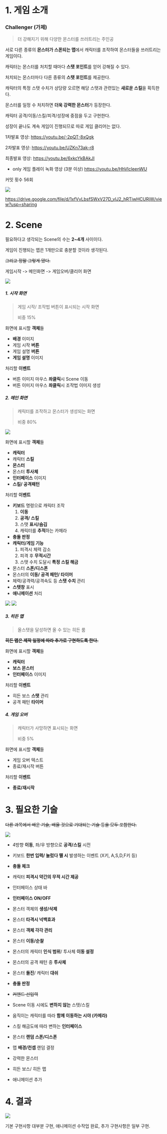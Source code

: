 # 1. 게임 소개

### Challenger (가제)

> 더 강해지기 위해 다양한 몬스터를 쓰러트리는 주인공

서로 다른 종류의 **몬스터가 스폰되는 맵**에서 캐릭터를 조작하여 몬스터들을 쓰러트리는 게임이다.

캐릭터는 몬스터를 처치할 때마다 **스탯 포인트**를 얻어 강해질 수 있다.

처치되는 몬스터마다 다른 종류의 **스탯 포인트**를 제공한다.

캐릭터의 특정 스탯 수치가 상당량 오르면 해당 스탯과 관련있는 **새로운 스킬**을 획득한다.

몬스터를 일정 수 처치하면 **더욱 강력한 몬스터**가 등장한다.

캐릭터 공격/이동/스킬/피격/성장에 중점을 두고 구현한다.

성장이 끝나도 계속 게임이 진행되므로 따로 게임 클리어는 없다.



1차발표 영상:  https://youtu.be/-2pQT-8xQgk

2차발표 영상: https://youtu.be/UZKn73ak-r8

최종발표 영상: https://youtu.be/6xkcYkBAkJI


+ only 게임 플레이 녹화 영상 (3분 이상)
https://youtu.be/HhVlcleenWU



커밋 횟수 56회

![](https://github.com/Goraney/2DGP_2020/blob/master/final_project/img_readme/commit.PNG)

https://drive.google.com/file/d/1xfVvLbsfSWxV27D_vlJ2_hRTiwHCURjW/view?usp=sharing



# 2. Scene

필요하다고 생각되는 Scene의 수는 **2~4개** 사이이다.

게임이 진행되는 맵은 1개만으로 충분할 것이라 생각된다.

~~그리고 정말 그렇게 됐다.~~



게임시작 -> 메인화면 -> 게임오버/클리어 화면


![](https://github.com/Goraney/2DGP_2020/blob/master/final_project/img_readme/flow.PNG)


##### 1. 시작 화면

> 게임 시작/ 조작법 버튼이 표시되는 시작 화면
>
> 비중 15%

화면에 표시할 **객체**들

- **배경** 이미지
- 게임 시작 **버튼**
- 게임 설명 **버튼**
- **게임 설명** 이미지

처리할 **이벤트**

- 버튼 이미지 마우스 **좌클릭**시 Scene 이동
- 버튼 이미지 마우스 **좌클릭**시 조작법 이미지 생성

##### 2. 메인 화면

> 캐릭터를 조작하고 몬스터가 생성되는 화면
>
> 비중 80%


![](https://github.com/Goraney/2DGP_2020/blob/master/final_project/img_readme/plan.PNG)


화면에 표시할 **객체**들

- **캐릭터**
- 캐릭터 **스킬**
- **몬스터**
- 몬스터 **투사체**
- **인터페이스** 이미지
- **스킬/ 공격패턴**

처리할 **이벤트**

- **키보드** 명령으로 캐릭터 조작
  1. **이동**
  2. **공격/ 스킬**
  3. 스탯 **표시/숨김**
  4. 캐릭터를 **추적**하는 카메라
- **충돌 판정**
- **캐릭터/게임 기능**
  1. 피격시 체력 감소
  2. 피격 후 **무적시간**
  3. 스탯 수치 도달시 **특정 스킬 해금**
- 몬스터 **스폰/디스폰**
- 몬스터의 **이동/ 공격 패턴/ 타이머**
- 체력/공격력/공격속도 등 **스탯 수치** 관리
- **스탯창** 표시
- **애니메이션** 처리

![](https://github.com/Goraney/2DGP_2020/blob/master/final_project/img_readme/control.PNG)
![](https://github.com/Goraney/2DGP_2020/blob/master/final_project/img_readme/game-state.PNG)


##### 3. 히든 맵

> 올스탯을 달성하면 올 수 있는 히든 룸

**~~히든 맵은 제작 일정에 따라 추가로 구현하도록 한다.~~**

화면에 표시할 **객체**들

- **캐릭터**
- **보스 몬스터**
- **인터페이스** 이미지

처리할 **이벤트**

- 히든 보스 **스탯** 관리
- 공격 패턴 **타이머**

##### 4. 게임 오버

> 캐릭터가 사망하면 표시되는 화면
>
> 비중 5%

화면에 표시할 **객체**들

- 게임 오버 텍스트
- 종료/재시작 버튼

처리할 **이벤트**

- **종료/재시작**



# 3. 필요한 기술

~~다른 과목에서 배운 기술, 배울 것으로 기대되는 기술 등을 모두 포함한다.~~

![](https://github.com/Goraney/2DGP_2020/blob/master/final_project/img_readme/making_plan.PNG)

- 4방향 **이동**, 좌/우 방향으로 **공격/스킬** 시전

- 키보드 **한번 입력/ 눌렀다 뗄 시** 발생하는 이벤트 (X키, A,S,D,F키 등)
- **충돌 체크**
- 캐릭터 **피격시 약간의 무적 시간 제공**
- 인터페이스 상태 바
- **인터페이스 ON/OFF**
- 몬스터 객체의 **생성/삭제**
- 몬스터 **타격시 넉백효과**
- 몬스터 **객체 각각 관리**
- 몬스터 **이동/순찰**
- 몬스터의 캐릭터 **인식 범위**/ 투사체 **이동 설정**
- 몬스터의 공격 패턴 중 **투사체**
- 몬스터 **돌진**/ 캐릭터 **대쉬**
- **충돌 판정**
- ~~커맨드 선입력~~
- Scene 이동 시에도 **변하지 않는** 스탯/스킬
- 움직이는 캐릭터를 따라 **함께 이동하는 시야 (카메라)**
- 스킬 해금도에 따라 변하는 **인터페이스**
- 몬스터 **랜덤 스폰/디스폰**
- 맵 **배경/컨셉** 랜덤 결정
- 강력한 몬스터
- 히든 보스/ 히든 맵
- 애니메이션 추가

# 4. 결과

![](https://github.com/Goraney/2DGP_2020/blob/master/final_project/img_readme/result.PNG)

기본 구현사항 대부분 구현, 애니메이션 수작업 완료, 추가 구현사항은 일부 구현.
